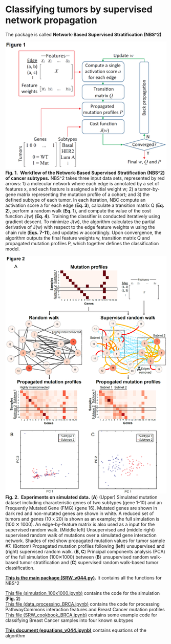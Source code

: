 # Classifying tumors by supervised network propagation   
The package is called **Network-Based Supervised Stratification (NBS^2)**  
  
![Fig. 1](./images/Figure_1_method.PNG)  
**Fig. 1. Workflow of the Network-Based Supervised Stratification (NBS^2) of cancer subtypes.** NBS^2 takes three input data sets, represented by red arrows: 1) a molecular network where each edge is annotated by a set of features x, and each feature is assigned a initial weight w; 2) a tumor-by-gene matrix representing the mutation profile of a cohort; and 3) the defined subtype of each tumor. In each iteration, NBC compute an activation score a for each edge (**Eq. 3**), calculate a transition matrix Q (**Eq. 2**), perform a random walk (**Eq. 1**), and compute the value of the cost function J(w) (**Eq. 4**). Training the classifier is conducted iteratively using gradient descent. To minimize J(w), the algorithm calculates the partial derivative of J(w) with respect to the edge feature weights w using the chain rule (**Eqs. 7-11**), and updates w accordingly. Upon convergence, the algorithm outputs the final feature weights w, transition matrix Q and propagated mutation profiles P, which together defines the classification model.  
  
![Fig. 2](./images/Figure_2_simulation.PNG)  
**Fig. 2. Experiments on simulated data.** (**A**) (Upper) Simulated mutation dataset including characteristic genes of two subtypes (gene 1-10) and an Frequently Mutated Gene (FMG) (gene 16). Mutated genes are shown in dark red and non-mutated genes are shown in white. A reduced set of tumors and genes (10 x 20) is shown as an example; the full simulation is (100 ✕ 1000). An edge-by-feature matrix is also used as a input for the supervised random walk. (Middle left) Unsupervised and (middle right) supervised random walk of mutations over a simulated gene interaction network. Shades of red show propagated mutation values for tumor sample #7. (Bottom) Propagated mutation profiles following (left) unsupervised and (right) supervised random walk. (**B, C**) Principal components analysis (PCA) of the full simulation (100✕1000) between (**B**) unsupervised random walk-based tumor stratification and (**C**) supervised random walk-based tumor classification.  
  
**[This is the main package (SRW_v044.py)](./SRW_v044.py).** It contains all the functions for NBS^2  
  
[This file (simulation_100x1000.ipynb)](./simulation_100x1000.ipynb) contains the code for the simulation (**Fig. 2**)  
[This file (data_processing_BRCA.ipynb)](./data_processing_BRCA.ipynb) contains the code for processing PathwayCommons interaction features and Breast Cancer mutation profiles  
[This file (SRW_cookbook_BRCA.ipynb)](./SRW_cookbook_BRCA.ipynb) contains some example code for classifying Breast Cancer samples into four known subtypes   
  
**[This document (equations_v044.ipynb)](./equations_v044.ipynb)** contains equations of the algorithm  
